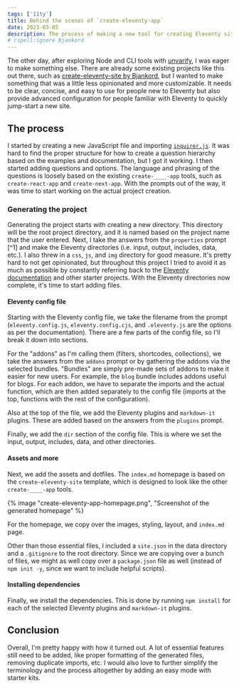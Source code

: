 ```yaml
---
tags: ['11ty']
title: Behind the scenes of `create-eleventy-app`
date: 2023-03-05
description: The process of making a new tool for creating Eleventy sites.
# cspell:ignore Bjankord
---
```


The other day, after exploring Node and CLI tools with [unvarify](https://github.com/uncenter/unvarify), I was eager to make something else. There are already some existing projects like this out there, such as [create-eleventy-site by Bjankord](https://github.com/bjankord/create-eleventy-site), but I wanted to make something that was a little less opinionated and more customizable. It needs to be clear, concise, and easy to use for people new to Eleventy but also provide advanced configuration for people familiar with Eleventy to quickly jump-start a new site.

## The process

I started by creating a new JavaScript file and importing [`inquirer.js`](https://github.com/SBoudrias/Inquirer.js). It was hard to find the proper structure for how to create a question hierarchy based on the examples and documentation, but I got it working. I then started adding questions and options. The language and phrasing of the questions is loosely based on the existing `create-____-app` tools, such as `create-react-app` and `create-next-app`. With the prompts out of the way, it was time to start working on the actual project creation.

### Generating the project

Generating the project starts with creating a new directory. This directory will be the root project directory, and it is named based on the project name that the user entered. Next, I take the answers from the `properties` prompt [^1] and make the Eleventy directories (i.e. input, output, includes, data, etc.). I also threw in a `css`, `js`, and `img` directory for good measure. It's pretty hard to not get opinionated, but throughout this project I tried to avoid it as much as possible by constantly referring back to the [Eleventy documentation](https://www.11ty.dev/docs/) and other starter projects. With the Eleventy directories now complete, it's time to start adding files.

#### Eleventy config file

Starting with the Eleventy config file, we take the filename from the prompt (`eleventy.config.js`, `eleventy.config.cjs`, and `.eleventy.js` are the options as per the documentation). There are a few parts of the config file, so I'll break it down into sections.

For the "addons" as I'm calling them (filters, shortcodes, collections), we take the answers from the `addons` prompt or by gathering the addons via the selected bundles. "Bundles" are simply pre-made sets of addons to make it easier for new users. For example, the `blog` bundle includes addons useful for blogs. For each addon, we have to separate the imports and the actual function, which are then added separately to the config file (imports at the top, functions with the rest of the configuration).

Also at the top of the file, we add the Eleventy plugins and `markdown-it` plugins. These are added based on the answers from the `plugins` prompt.

Finally, we add the `dir` section of the config file. This is where we set the input, output, includes, data, and other directories.

#### Assets and more

Next, we add the assets and dotfiles. The `index.md` homepage is based on the `create-eleventy-site` template, which is designed to look like the other `create-____-app` tools.

{% image "create-eleventy-app-homepage.png", "Screenshot of the generated homepage" %}

For the homepage, we copy over the images, styling, layout, and `index.md` page.

Other than those essential files, I included a `site.json` in the data directory and a `.gitignore` to the root directory. Since we are copying over a bunch of files, we might as well copy over a `package.json` file as well (instead of `npm init -y`, since we want to include helpful scripts).

#### Installing dependencies

Finally, we install the dependencies. This is done by running `npm install` for each of the selected Eleventy plugins and `markdown-it` plugins.

## Conclusion

Overall, I'm pretty happy with how it turned out. A lot of essential features still need to be added, like proper formatting of the generated files, removing duplicate imports, etc. I would also love to further simplify the terminology and the process altogether by adding an easy mode with starter kits.